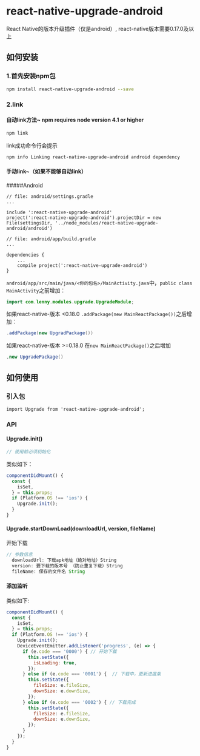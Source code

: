 # react-native-upgrade-android

React Native的版本升级插件（仅是android）, react-native版本需要0.17.0及以上
## 如何安装

### 1.首先安装npm包

```bash
npm install react-native-upgrade-android --save
```

### 2.link
#### 自动link方法~ npm requires node version 4.1 or higher

```bash
npm link
```
link成功命令行会提示

```bash
npm info Linking react-native-upgrade-android android dependency
```

#### 手动link~（如果不能够自动link）
#####Android

```
// file: android/settings.gradle
...

include ':react-native-upgrade-android'
project(':react-native-upgrade-android').projectDir = new File(settingsDir, '../node_modules/react-native-upgrade-android/android')
```

```
// file: android/app/build.gradle
...

dependencies {
    ...
    compile project(':react-native-upgrade-android')
}
```

`android/app/src/main/java/<你的包名>/MainActivity.java`中，`public class MainActivity`之前增加：

```java
import com.lenny.modules.upgrade.UpgradeModule;
```

如果react-native-版本 <0.18.0
`.addPackage(new MainReactPackage())`之后增加：

```java
.addPackage(new UpgradPackage())
```
如果react-native-版本 >=0.18.0
在`new MainReactPackage()`之后增加
```java
,new UpgradePackage()
```

## 如何使用

### 引入包

```
import Upgrade from 'react-native-upgrade-android';
```

### API

#### Upgrade.init()

```javascript
// 使用前必须初始化
```

类似如下：

```javascript
componentDidMount() {
  const {
    isSet,
  } = this.props;
  if (Platform.OS !== 'ios') {
    Upgrade.init();
  }
}
```

#### Upgrade.startDownLoad(downloadUrl, version, fileName)

开始下载

```javascript
// 参数信息
  downloadUrl: 下载apk地址（绝对地址）String
  version: 要下载的版本号 （防止重复下载）String
  fileName: 保存的文件名 String
```

#### 添加监听
  类似如下:

  ```javascript
  componentDidMount() {
    const {
      isSet,
    } = this.props;
    if (Platform.OS !== 'ios') {
      Upgrade.init();
      DeviceEventEmitter.addListener('progress', (e) => {
        if (e.code === '0000') { // 开始下载
          this.setState({
            isLoading: true,
          });
        } else if (e.code === '0001') {  // 下载中，更新进度条
          this.setState({
            fileSize: e.fileSize,
            downSize: e.downSize,
          });
        } else if (e.code === '0002') { // 下载完成
          this.setState({
            fileSize: e.fileSize,
            downSize: e.downSize,
          });
        }
      });
    }
  }
  ```
